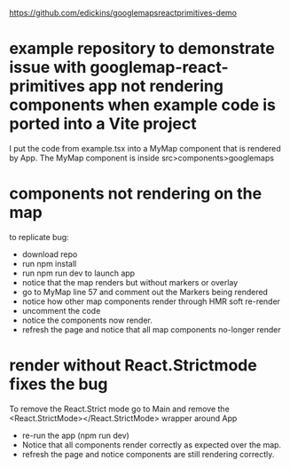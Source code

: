 https://github.com/edickins/googlemapsreactprimitives-demo

# example repository to demonstrate issue with googlemap-react-primitives app not rendering components when example code is ported into a Vite project

I put the code from example.tsx into a MyMap component that is rendered by App.
The MyMap component is inside src>components>googlemaps

# components not rendering on the map

to replicate bug:

- download repo
- run npm install
- run npm run dev to launch app
- notice that the map renders but without markers or overlay
- go to MyMap line 57 and comment out the Markers being rendered
- notice how other map components render through HMR soft re-render
- uncomment the code
- notice the components now render.
- refresh the page and notice that all map components no-longer render

# render without React.Strictmode fixes the bug

To remove the React.Strict mode go to Main and remove the <React.StrictMode></React.StrictMode> wrapper around App

- re-run the app (npm run dev)
- Notice that all components render correctly as expected over the map.
- refresh the page and notice components are still rendering correctly.
